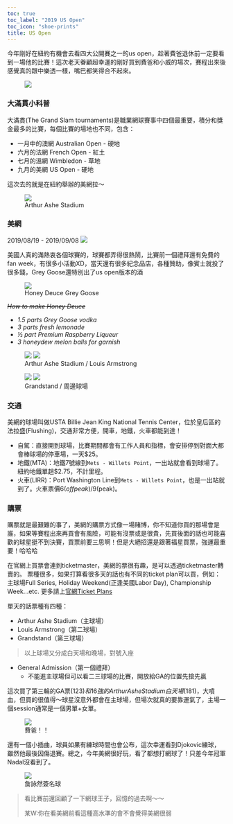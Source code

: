 ```yaml
---
toc: true
toc_label: "2019 US Open"
toc_icon: "shoe-prints"
title: US Open
---
```


今年剛好在紐約有機會去看四大公開賽之一的us open，趁著費爸退休前一定要看到一場他的比賽！這次老天眷顧超幸運的剛好買到費爸和小威的場次，賽程出來後感覺真的跟中樂透一樣，嘴巴都笑得合不起來。

<figure>
    <img src="https://lh3.googleusercontent.com/FyEfLsMWZj278Sy9gsF324UbocBUIMXrqSLqRHOsU_HuxZIpnzIXUITlmuOwmJ-RySup8kmt0Xnp0DYKKA=w710-h440"/>
</figure>

### 大滿貫小科普
大滿貫(The Grand Slam tournaments)是職業網球賽事中四個最重要，積分和獎金最多的比賽，每個比賽的場地也不同，包含：
- 一月中的澳網 Australian Open - 硬地
- 六月的法網 French Open - 紅土
- 七月的溫網 Wimbledon - 草地
- 九月的美網 US Open - 硬地

這次去的就是在紐約舉辦的美網拉～
<figure>
    <img src="https://lh3.googleusercontent.com/-wGlZnaLaBhxrlW_hIMPWtv60ljyRbIHmpA4guHhEaEWPBV2RVNDyx0-owa38c9UNCFgtncmMIe_ZCu0Ww=w1004-h440"/>
    <figcaption>Arthur Ashe Stadium</figcaption>
</figure>


### 美網

2019/08/19 - 2019/09/08
![](https://lh3.googleusercontent.com/3NU3UkZ-EDVGVa2wtuE1ritUpE55MpVBpUZ1PRQ3CbSU5kZaEIYARhL1iJWKiAKaMPSrBH87Fk5yLlGJCg=w586-h440)

美國人真的滿熱衷各個球賽的，球賽都弄得很熱鬧，比賽前一個禮拜還有免費的fan week，有很多小活動XD，當天還有很多紀念品店，各種贊助，像賓士就投了很多錢，Grey Goose還特別出了us open版本的酒
<figure class="half">
    <img src="https://lh3.googleusercontent.com/enrQNLyMB21PKXBqoXbqZigurMqWHljb_4Zh82M3L1fmRtdVNOOVVQ_neJspwlTIKMSZHVLUUToNamXIFA=w330-h440"/>
    <figcaption>Honey Deuce Grey Goose</figcaption>
</figure>

*~~How to make Honey Deuce~~*

- *1.5 parts Grey Goose vodka*
- *3 parts fresh lemonade*
- *½ part Premium Raspberry Liqueur*
- *3 honeydew melon balls for garnish*

<figure class="half">
    <img src="https://lh3.googleusercontent.com/djkyQCFN6cPun7aWkzvQtLAxpx294MMsFpCB_-NB9Bkb7WV9SSDS0r71aFoOSL-Eh_iXcX0ljwMKVFBfDg=w586-h440"/>
    <img src="https://lh3.googleusercontent.com/0CNNwSHzjzU6R4ddVlyjX1nAp5Z5QfXPR-qGHXLIgjeWaNqeKW6cyvozgZKzIEjL0vFnyudTmvErrIR-zg=w586-h440"/>
    <figcaption>Arthur Ashe Stadium / Louis Armstrong </figcaption>
</figure>


<figure class="half">
    <img src="https://lh3.googleusercontent.com/Jjt4m2pINxXhei2tKwhcug3r40yvy7LiGPVWusiyWz_CWpIISNP8MBZdrlWC9xSDfnCuOdlD1cI5qVLg3Q=w586-h440"/>
    <img src="https://lh3.googleusercontent.com/lp1vACIGnLGqlISlqL2aIUuPpBgZ2JWS0ujv580ZRSOtVOhIkNzHG8hQ-TvtG52JKO_QwrZrXcSm-hHYwg=w586-h440"/>
    <figcaption>Grandstand / 周邊球場</figcaption>
</figure>

### 交通

美網的球場叫做USTA Billie Jean King National Tennis Center，位於皇后區的法拉盛(Flushing)，交通非常方便，開車，地鐵，火車都能到達！

- 自駕：直接開到球場，比賽期間都會有工作人員和指標，會安排停到對面大都會棒球場的停車場，一天$25。
- 地鐵(MTA)：地鐵7號線到`Mets - Willets Point`，一出站就會看到球場了。紐約地鐵單趟$2.75，不計里程。
- 火車(LIRR)：Port Washington Line到`Mets - Willets Point`，也是一出站就到了。火車票價$6(off peak)/$9(peak)。

### 購票
購票就是最艱難的事了，美網的購票方式像一場賭博，你不知道你買的那場會是誰，如果等賽程出來再買會有風險，可能有沒票或是很貴，先買後面的話也可能喜歡的球星挺不到決賽，買票前要三思啊！但是大絕招還是跟著福星買票，強運最重要！哈哈哈

在官網上買票會連到ticketmaster，美網的票很有趣，是可以透過ticketmaster轉賣的。
票種很多，如果打算看很多天的話也有不同的ticket plan可以買，例如：主球場Full Series, Holiday Weekend(正逢美國Labor Day), Championship Week...etc. 更多請上[官網Ticket Plans](https://www.usopen.org/en_US/tickets/ticket_plans.html)

單天的話票種有四種：
- Arthur Ashe Stadium（主球場）
- Louis Armstrong（第二球場）
- Grandstand（第三球場）

> 以上球場又分成白天場和晚場，對號入座

- General Admission（第一個禮拜）
    - 不能進主球場但可以看二三球場的比賽，開放給GA的位置先搶先贏

這次買了第三輪的GA票($123)和16強的Arthur Ashe Stadium白天場($181)，大噴血，但買的很值得～球星沒意外都會在主球場，但場次就真的要靠運氣了，主場一個session通常是一個男單+女單。

<figure class="half">
    <img src="https://lh3.googleusercontent.com/fu6ZKHjUe8UPnwn83c8pBuMKkbTJDZlQ5GMtkwtSwxqDJERVxiuW4oJN9KcEiif5KmdV9NQs3CNszLIFAA=w330-h440" />
    <figcaption>費爸！！</figcaption>
</figure>

還有一個小插曲，球員如果有練球時間也會公布，這次幸運看到Djokovic練球，雖然他最後因傷退賽。總之，今年美網很好玩，看了都想打網球了！只差今年冠軍Nadal沒看到了。

<figure class="half">
    <img src="https://lh3.googleusercontent.com/WSTWwddkH0_GCgAPF5kC9wH1E98s6VKfOhHn2n5t0sB4KIN5WAOll9F-hFQGS-7xzo7iJnspSW4imV9szQ=w330-h440"/>
    <figcaption>詹詠然簽名球</figcaption>
</figure>

> 看比賽前還回顧了一下網球王子，回憶的過去啊～～
>
> 某W:你在看美網前看這種高水準的會不會覺得美網很弱
